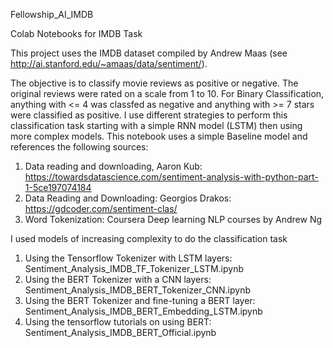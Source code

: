 Fellowship_AI_IMDB

Colab Notebooks for IMDB Task

This project uses the IMDB dataset compiled by Andrew Maas (see http://ai.stanford.edu/~amaas/data/sentiment/).

The objective is to classify movie reviews as positive or negative. The original reviews were rated on a scale from 1 to 10. For Binary Classification, anything with <= 4 was classfed as negative and anything with >= 7 stars were classified as positive.
I use different strategies to perform this classification task starting with a simple RNN model (LSTM) then using more complex models. This notebook uses a simple Baseline model and references the following sources:

1. Data reading and downloading, Aaron Kub: https://towardsdatascience.com/sentiment-analysis-with-python-part-1-5ce197074184
2. Data Reading and Downloading: Georgios Drakos: https://gdcoder.com/sentiment-clas/
3. Word Tokenization: Coursera Deep learning NLP courses by Andrew Ng


I used models of increasing complexity to do the classification task

1. Using the Tensorflow Tokenizer with LSTM layers: Sentiment_Analysis_IMDB_TF_Tokenizer_LSTM.ipynb
2. Using the BERT Tokenizer with a CNN layers: Sentiment_Analysis_IMDB_BERT_Tokenizer_CNN.ipynb
3. Using the BERT Tokenizer and fine-tuning a BERT layer: Sentiment_Analysis_IMDB_BERT_Embedding_LSTM.ipynb
4. Using the tensorflow tutorials on using BERT: Sentiment_Analysis_IMDB_BERT_Official.ipynb
